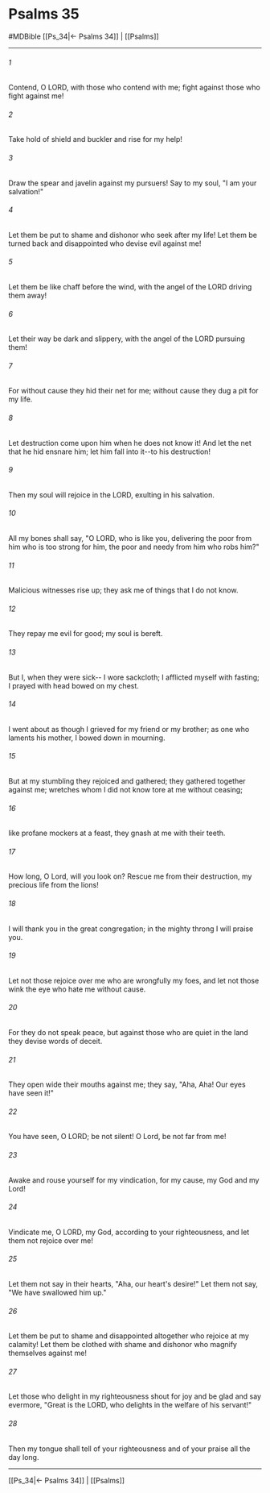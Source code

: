 # Psalms 35
#MDBible
[[Ps_34|← Psalms 34]] | [[Psalms]]

***

###### 1 

Contend, O LORD, with those who contend with me; fight against those who fight against me! 

###### 2 

Take hold of shield and buckler and rise for my help! 

###### 3 

Draw the spear and javelin against my pursuers! Say to my soul, "I am your salvation!" 

###### 4 

Let them be put to shame and dishonor who seek after my life! Let them be turned back and disappointed who devise evil against me! 

###### 5 

Let them be like chaff before the wind, with the angel of the LORD driving them away! 

###### 6 

Let their way be dark and slippery, with the angel of the LORD pursuing them! 

###### 7 

For without cause they hid their net for me; without cause they dug a pit for my life. 

###### 8 

Let destruction come upon him when he does not know it! And let the net that he hid ensnare him; let him fall into it--to his destruction! 

###### 9 

Then my soul will rejoice in the LORD, exulting in his salvation. 

###### 10 

All my bones shall say, "O LORD, who is like you, delivering the poor from him who is too strong for him, the poor and needy from him who robs him?" 

###### 11 

Malicious witnesses rise up; they ask me of things that I do not know. 

###### 12 

They repay me evil for good; my soul is bereft. 

###### 13 

But I, when they were sick-- I wore sackcloth; I afflicted myself with fasting; I prayed with head bowed on my chest. 

###### 14 

I went about as though I grieved for my friend or my brother; as one who laments his mother, I bowed down in mourning. 

###### 15 

But at my stumbling they rejoiced and gathered; they gathered together against me; wretches whom I did not know tore at me without ceasing; 

###### 16 

like profane mockers at a feast, they gnash at me with their teeth. 

###### 17 

How long, O Lord, will you look on? Rescue me from their destruction, my precious life from the lions! 

###### 18 

I will thank you in the great congregation; in the mighty throng I will praise you. 

###### 19 

Let not those rejoice over me who are wrongfully my foes, and let not those wink the eye who hate me without cause. 

###### 20 

For they do not speak peace, but against those who are quiet in the land they devise words of deceit. 

###### 21 

They open wide their mouths against me; they say, "Aha, Aha! Our eyes have seen it!" 

###### 22 

You have seen, O LORD; be not silent! O Lord, be not far from me! 

###### 23 

Awake and rouse yourself for my vindication, for my cause, my God and my Lord! 

###### 24 

Vindicate me, O LORD, my God, according to your righteousness, and let them not rejoice over me! 

###### 25 

Let them not say in their hearts, "Aha, our heart's desire!" Let them not say, "We have swallowed him up." 

###### 26 

Let them be put to shame and disappointed altogether who rejoice at my calamity! Let them be clothed with shame and dishonor who magnify themselves against me! 

###### 27 

Let those who delight in my righteousness shout for joy and be glad and say evermore, "Great is the LORD, who delights in the welfare of his servant!" 

###### 28 

Then my tongue shall tell of your righteousness and of your praise all the day long. 

***

[[Ps_34|← Psalms 34]] | [[Psalms]]
